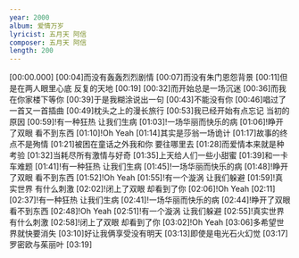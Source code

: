 ```yaml
---
year: 2000
album: 爱情万岁
lyricist: 五月天 阿信
composer: 五月天 阿信
length: 200
---
```

[00:00.000]
[00:04]而没有轰轰烈烈剧情
[00:07]而没有朱门恩怨背景
[00:11]但是在两人眼里心底 反复的天地
[00:19]
[00:32]而开始总是一场沉迷
[00:36]而我在你家楼下等你
[00:39]于是我糊涂说出一句
[00:43]不能没有你
[00:46]唱过了一首又一首插曲
[00:49]枕头之上的漫长旅行
[00:53]我已经开始有点忘记 当初的原因
[00:59]!有一种狂热 让我们生病
[01:03]!一场华丽而快乐的病
[01:06]!睁开了双眼 看不到东西
[01:10]!Oh Yeah
[01:14]其实是莎翁一场诡计
[01:17]故事的终点不是殉情
[01:21]被困在童话之外我和你 要往哪里去
[01:28]而爱情本来就是种考验
[01:32]当耗尽所有激情与好奇
[01:35]上天给人们一些小甜蜜
[01:39]和一卡车难题
[01:41]!有一种狂热 让我们生病
[01:45]!一场华丽而快乐的病
[01:48]!睁开了双眼 看不到东西
[01:52]!Oh Yeah
[01:55]!有一个漩涡 让我们躲避
[01:59]!真实世界 有什么刺激
[02:02]!闭上了双眼 却看到了你
[02:06]!Oh Yeah
[02:11]
[02:37]!有一种狂热 让我们生病
[02:41]!一场华丽而快乐的病
[02:44]!睁开了双眼 看不到东西
[02:48]!Oh Yeah
[02:51]!有一个漩涡 让我们躲避
[02:55]!真实世界 有什么刺激
[02:58]!闭上了双眼 却看到了你
[03:02]!Oh Yeah
[03:06]多希望世界就快要消失
[03:10]好让我俩享受没有明天
[03:13]即使是电光石火幻觉
[03:17]罗密欧与茱丽叶
[03:19]